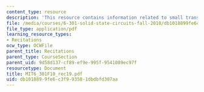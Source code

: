 ```yaml
---
content_type: resource
description: 'This resource contains information related to small translinear design. '
file: /media/courses/6-301-solid-state-circuits-fall-2010/db1018899fe6c3f993581dbdbfd307aa_MIT6_301F10_rec19.pdf
file_type: application/pdf
learning_resource_types:
- Recitations
ocw_type: OCWFile
parent_title: Recitations
parent_type: CourseSection
parent_uid: 9d58d137-cf89-ef9e-995f-9541089ec97f
resourcetype: Document
title: MIT6_301F10_rec19.pdf
uid: db101889-9fe6-c3f9-9358-1dbdbfd307aa
---
```

